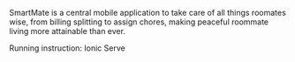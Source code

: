 SmartMate is a central mobile application to take care of all things roomates wise, from billing splitting to assign chores, making peaceful roommate living more attainable than ever.

Running instruction: Ionic Serve
